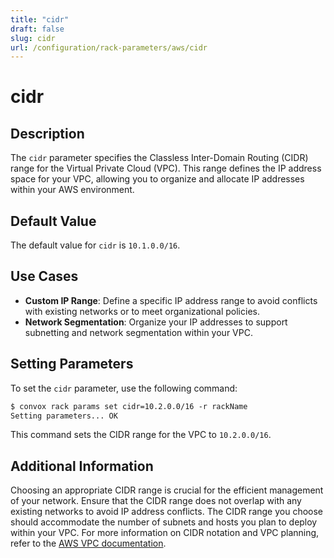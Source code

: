 ```yaml
---
title: "cidr"
draft: false
slug: cidr
url: /configuration/rack-parameters/aws/cidr
---
```


# cidr

## Description
The `cidr` parameter specifies the Classless Inter-Domain Routing (CIDR) range for the Virtual Private Cloud (VPC). This range defines the IP address space for your VPC, allowing you to organize and allocate IP addresses within your AWS environment.

## Default Value
The default value for `cidr` is `10.1.0.0/16`.

## Use Cases
- **Custom IP Range**: Define a specific IP address range to avoid conflicts with existing networks or to meet organizational policies.
- **Network Segmentation**: Organize your IP addresses to support subnetting and network segmentation within your VPC.

## Setting Parameters
To set the `cidr` parameter, use the following command:
```html
$ convox rack params set cidr=10.2.0.0/16 -r rackName
Setting parameters... OK
```
This command sets the CIDR range for the VPC to `10.2.0.0/16`.

## Additional Information
Choosing an appropriate CIDR range is crucial for the efficient management of your network. Ensure that the CIDR range does not overlap with any existing networks to avoid IP address conflicts. The CIDR range you choose should accommodate the number of subnets and hosts you plan to deploy within your VPC. For more information on CIDR notation and VPC planning, refer to the [AWS VPC documentation](https://docs.aws.amazon.com/vpc/latest/userguide/VPC_Subnets.html#VPC_Sizing).
